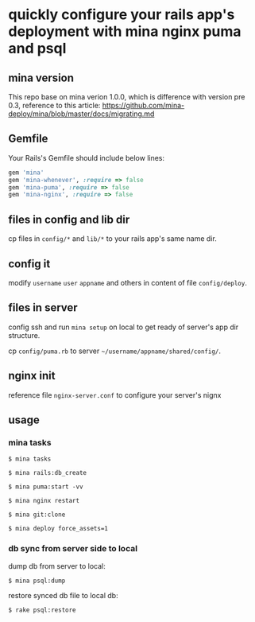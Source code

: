 # quickly configure your rails app's deployment with mina nginx puma and psql


## mina version

This repo base on mina verion 1.0.0, which is difference with version pre 0.3, reference to this article: 
<https://github.com/mina-deploy/mina/blob/master/docs/migrating.md>


## Gemfile

Your Rails's Gemfile should include below lines:

~~~ruby
gem 'mina'
gem 'mina-whenever', :require => false
gem 'mina-puma', :require => false
gem 'mina-nginx', :require => false
~~~



## files in config and lib dir

cp files in `config/*` and `lib/*` to your rails app's same name dir.




## config it

modify `username` `user` `appname` and others in content of file `config/deploy`.




## files in server

config ssh and run `mina setup` on local to get ready of server's app dir structure.

cp `config/puma.rb` to server `~/username/appname/shared/config/`.



## nginx init

reference file `nginx-server.conf` to configure your server's nignx 



## usage

### mina tasks

    $ mina tasks

    $ mina rails:db_create

    $ mina puma:start -vv

    $ mina nginx restart

    $ mina git:clone

    $ mina deploy force_assets=1





### db sync from server side to local

dump db from server to local:

    $ mina psql:dump


restore synced db file to local db:

    $ rake psql:restore

